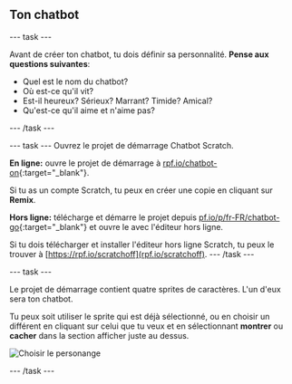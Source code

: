 ## Ton chatbot

--- task ---

Avant de créer ton chatbot, tu dois définir sa personnalité. **Pense aux questions suivantes**:

+ Quel est le nom du chatbot?
+ Où est-ce qu'il vit?
+ Est-il heureux? Sérieux? Marrant? Timide? Amical?
+ Qu'est-ce qu'il aime et n'aime pas?

--- /task ---

--- task --- Ouvrez le projet de démarrage Chatbot Scratch.

**En ligne:** ouvre le projet de démarrage à [rpf.io/chatbot-on](https://rpf.io/chatbot-on){:target="_blank"}.

Si tu as un compte Scratch, tu peux en créer une copie en cliquant sur **Remix**.

**Hors ligne:** télécharge et démarre le projet depuis [pf.io/p/fr-FR/chatbot-go](https://rpf.io/p/fr-FR/chatbot-go){:target="_blank"} et ouvre le avec l'éditeur hors ligne.

Si tu dois télécharger et installer l'éditeur hors ligne Scratch, tu peux le trouver à [https://rpf.io/scratchoff](rpf.io/scratchoff). --- /task ---

--- task ---

Le projet de démarrage contient quatre sprites de caractères. L'un d'eux sera ton chatbot.

Tu peux soit utiliser le sprite qui est déjà sélectionné, ou en choisir un différent en cliquant sur celui que tu veux et en sélectionnant **montrer** ou **cacher** dans la section afficher juste au dessus.

![Choisir le personange](images/chatbot-characters.png)

--- /task ---
